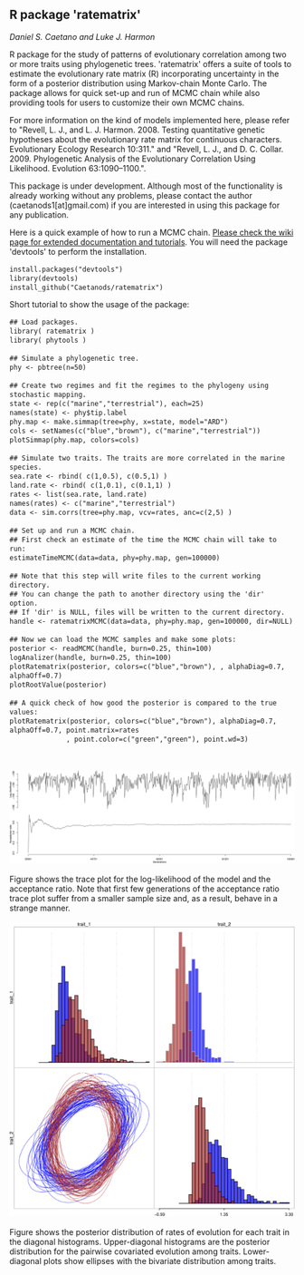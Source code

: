 ## R package 'ratematrix'

*Daniel S. Caetano and Luke J. Harmon*

R package for the study of patterns of evolutionary correlation among two or more traits using phylogenetic trees. 'ratematrix' offers a suite of tools to estimate the evolutionary rate matrix (R) incorporating uncertainty in the form of a posterior distribution using Markov-chain Monte Carlo. The package allows for quick set-up and run of MCMC chain while also providing tools for users to customize their own MCMC chains.

For more information on the kind of models implemented here, please refer to "Revell, L. J., and L. J. Harmon. 2008. Testing quantitative genetic hypotheses about the evolutionary rate matrix for continuous characters. Evolutionary Ecology Research 10:311." and "Revell, L. J., and D. C. Collar. 2009. Phylogenetic Analysis of the Evolutionary Correlation Using Likelihood. Evolution 63:1090–1100.".

This package is under development. Although most of the functionality is already working without any problems, please contact the author (caetanods1[at]gmail.com) if you are interested in using this package for any publication.

Here is a quick example of how to run a MCMC chain. [Please check the wiki page for extended documentation and tutorials](https://github.com/Caetanods/ratematrix/wiki/Home). You will need the package 'devtools' to perform the installation.
```{r,R.options=list(max.print=20)}
install.packages("devtools")
library(devtools)
install_github("Caetanods/ratematrix")
```

Short tutorial to show the usage of the package:
```{r,R.options=list(max.print=20)}
## Load packages.
library( ratematrix )
library( phytools )

## Simulate a phylogenetic tree.
phy <- pbtree(n=50)

## Create two regimes and fit the regimes to the phylogeny using stochastic mapping.
state <- rep(c("marine","terrestrial"), each=25)
names(state) <- phy$tip.label
phy.map <- make.simmap(tree=phy, x=state, model="ARD")
cols <- setNames(c("blue","brown"), c("marine","terrestrial"))
plotSimmap(phy.map, colors=cols)

## Simulate two traits. The traits are more correlated in the marine species.
sea.rate <- rbind( c(1,0.5), c(0.5,1) )
land.rate <- rbind( c(1,0.1), c(0.1,1) )
rates <- list(sea.rate, land.rate)
names(rates) <- c("marine","terrestrial")
data <- sim.corrs(tree=phy.map, vcv=rates, anc=c(2,5) )

## Set up and run a MCMC chain.
## First check an estimate of the time the MCMC chain will take to run:
estimateTimeMCMC(data=data, phy=phy.map, gen=100000)

## Note that this step will write files to the current working directory.
## You can change the path to another directory using the 'dir' option.
## If 'dir' is NULL, files will be written to the current directory.
handle <- ratematrixMCMC(data=data, phy=phy.map, gen=100000, dir=NULL)

## Now we can load the MCMC samples and make some plots:
posterior <- readMCMC(handle, burn=0.25, thin=100)
logAnalizer(handle, burn=0.25, thin=100)
plotRatematrix(posterior, colors=c("blue","brown"), , alphaDiag=0.7, alphaOff=0.7)
plotRootValue(posterior)

## A quick check of how good the posterior is compared to the true values:
plotRatematrix(posterior, colors=c("blue","brown"), alphaDiag=0.7, alphaOff=0.7, point.matrix=rates
              , point.color=c("green","green"), point.wd=3)
```
<br><br>
![ ](trace_plot.png)
<br><br>
Figure shows the trace plot for the log-likelihood of the model and the acceptance ratio. Note that first few generations of the acceptance ratio trace plot suffer from a smaller sample size and, as a result, behave in a strange manner.
<br><br>
![ ](example.png)
<br><br>
Figure shows the posterior distribution of rates of evolution for each trait in the diagonal histograms. Upper-diagonal histograms are the posterior distribution for the pairwise covariated evolution among traits. Lower-diagonal plots show ellipses with the bivariate distribution among traits.
